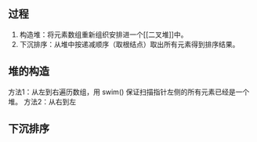 ## 过程
1. 构造堆：将元素数组重新组织安排进一个[[二叉堆]]中。
2. 下沉排序：从堆中按递减顺序（取根结点）取出所有元素得到排序结果。

## 堆的构造
方法1：从左到右遍历数组，用 swim() 保证扫描指针左侧的所有元素已经是一个堆。
方法2：从右到左

## 下沉排序